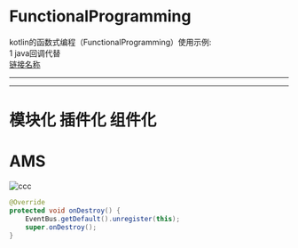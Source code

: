 # FunctionalProgramming
kotlin的函数式编程（FunctionalProgramming）使用示例:  
1 java回调代替  
[链接名称](https://www.baidu.com/)
*************




-----------------------------
# 模块化 插件化 组件化  
# AMS  
![ccc](http://static.runoob.com/images/runoob-logo.png)
``` java
@Override
protected void onDestroy() {
    EventBus.getDefault().unregister(this);
    super.onDestroy();
}
```
